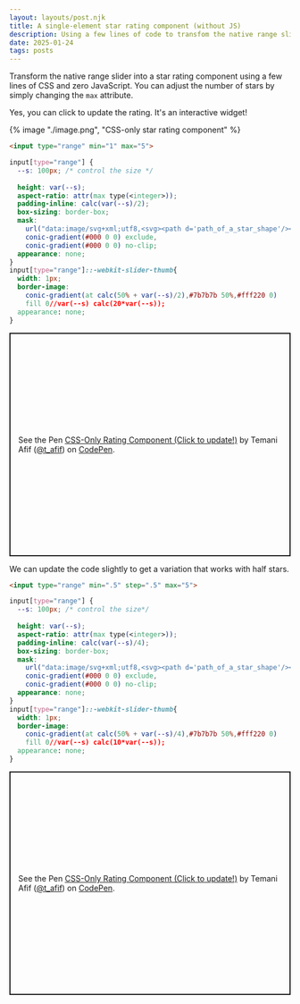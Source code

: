 ```yaml
---
layout: layouts/post.njk
title: A single-element star rating component (without JS)
description: Using a few lines of code to transfom the native range slider into a star rating component
date: 2025-01-24
tags: posts
---
```


Transform the native range slider into a star rating component using a few lines of CSS and zero JavaScript. You can adjust the number of stars by simply changing the `max` attribute. 

Yes, you can click to update the rating. It's an interactive widget!

{% image "./image.png", "CSS-only star rating component" %}

```html
<input type="range" min="1" max="5">
```

```css
input[type="range"] {
  --s: 100px; /* control the size */
  
  height: var(--s);
  aspect-ratio: attr(max type(<integer>));
  padding-inline: calc(var(--s)/2);
  box-sizing: border-box;
  mask: 
    url("data:image/svg+xml;utf8,<svg><path d='path_of_a_star_shape'/></svg>") 0/var(--s),
    conic-gradient(#000 0 0) exclude,
    conic-gradient(#000 0 0) no-clip;
  appearance: none;
}
input[type="range"]::-webkit-slider-thumb{
  width: 1px;
  border-image: 
    conic-gradient(at calc(50% + var(--s)/2),#7b7b7b 50%,#fff220 0)
    fill 0//var(--s) calc(20*var(--s));
  appearance: none;
}
```

<p class="codepen" data-height="400" data-default-tab="result" data-slug-hash="GgKYbee" data-pen-title="CSS-Only  Rating Component (Click to update!)" data-preview="true" data-user="t_afif" style="height: 400px; box-sizing: border-box; display: flex; align-items: center; justify-content: center; border: 2px solid; margin: 1em 0; padding: 1em;">
  <span>See the Pen <a href="https://codepen.io/t_afif/pen/GgKYbee">
  CSS-Only  Rating Component (Click to update!)</a> by Temani Afif (<a href="https://codepen.io/t_afif">@t_afif</a>)
  on <a href="https://codepen.io">CodePen</a>.</span>
</p>

We can update the code slightly to get a variation that works with half stars.

```html
<input type="range" min=".5" step=".5" max="5">
```

```css
input[type="range"] {
  --s: 100px; /* control the size*/
  
  height: var(--s);
  aspect-ratio: attr(max type(<integer>));
  padding-inline: calc(var(--s)/4);
  box-sizing: border-box;
  mask: 
    url("data:image/svg+xml;utf8,<svg><path d='path_of_a_star_shape'/></svg>") 0/var(--s),
    conic-gradient(#000 0 0) exclude,
    conic-gradient(#000 0 0) no-clip;
  appearance: none;
}
input[type="range"]::-webkit-slider-thumb{
  width: 1px;
  border-image: 
    conic-gradient(at calc(50% + var(--s)/4),#7b7b7b 50%,#fff220 0)
    fill 0//var(--s) calc(10*var(--s));
  appearance: none;
}
```

<p class="codepen" data-height="400" data-default-tab="result" data-slug-hash="WbeLEEQ" data-pen-title="CSS-Only  Rating Component (Click to update!)" data-preview="true" data-user="t_afif" style="height: 400px; box-sizing: border-box; display: flex; align-items: center; justify-content: center; border: 2px solid; margin: 1em 0; padding: 1em;">
  <span>See the Pen <a href="https://codepen.io/t_afif/pen/WbeLEEQ">
  CSS-Only  Rating Component (Click to update!)</a> by Temani Afif (<a href="https://codepen.io/t_afif">@t_afif</a>)
  on <a href="https://codepen.io">CodePen</a>.</span>
</p>
<script async src="https://public.codepenassets.com/embed/index.js"></script>